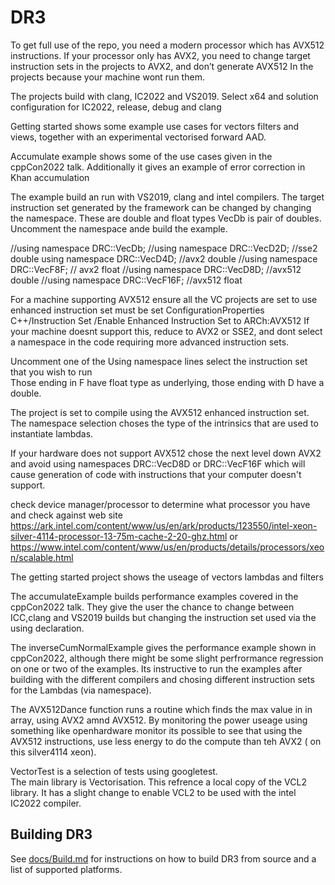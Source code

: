 # DR3 

To get full use of the repo, you need a modern processor which has AVX512 instructions. 
If your processor only has  AVX2, you need to change target instruction sets in the projects to AVX2, and don’t generate AVX512
In the projects because your machine wont run them.
 
The projects build with clang, IC2022 and VS2019.
Select x64 and solution configuration  for IC2022, release, debug and clang

Getting started shows some example use cases for vectors filters and views, together with an experimental
vectorised forward AAD.

Accumulate example shows some of the use cases given in the cppCon2022 talk.
Additionally it gives an example of error correction in Khan accumulation

The example build an run with VS2019, clang and intel compilers. The target instruction set 
generated by the framework can be changed by changing the namespace. These are double and float
types  VecDb is pair of doubles. Uncomment the namespace ande build the example.

//using namespace DRC::VecDb;
//using namespace DRC::VecD2D;  //sse2   double
using namespace DRC::VecD4D;	//avx2   double
//using namespace DRC::VecF8F;	// avx2  float
//using namespace DRC::VecD8D;  //avx512 double
//using namespace DRC::VecF16F; //avx512   float

For a machine supporting AVX512 ensure all the VC projects are set to use  enhanced instruction set must be set 
ConfigurationProperties C++/Instruction Set /Enable Enhanced Instruction Set to ARCh:AVX512
If your machine doesnt support this, reduce to AVX2 or SSE2, and dont select a namespace in the code requiring more advanced instruction
sets.

Uncomment one of the Using namespace lines  select the instruction set that you wish to run  
Those ending in F have float type as underlying, those ending with D have a double.

The project is set to compile using the AVX512  enhanced instruction set. The namespace selection 
choses the type of the intrinsics that are used to instantiate lambdas.

If your hardware does not support AVX512 chose the next level down AVX2 and avoid using namespaces 
DRC::VecD8D or DRC::VecF16F which will cause generation of code with instructions that your computer doesn't support. 

check device manager/processor to determine what processor you have and check against web site 
https://ark.intel.com/content/www/us/en/ark/products/123550/intel-xeon-silver-4114-processor-13-75m-cache-2-20-ghz.html
or
https://www.intel.com/content/www/us/en/products/details/processors/xeon/scalable.html


The getting started project shows the useage of vectors lambdas and filters

The accumulateExample builds performance examples covered in the cppCon2022 talk. 
They give the user the chance to change between ICC,clang and VS2019 builds but changing the
instruction set used via the using declaration.

The inverseCumNormalExample  gives the performance example shown in cppCon2022, although there might be some slight
perfrormance regression on one or two of the examples.   Its instructive to run the examples after building with the
different compilers and  chosing different instruction sets for the Lambdas (via namespace).

The AVX512Dance function runs a routine which finds the max value in in array, using AVX2 amnd AVX512. By monitoring the
power useage using something like openhardware monitor its possible to see that using the AVX512 instructions, use less
energy to do the compute than teh AVX2 ( on this silver4114 xeon).

VectorTest is a selection of tests using googletest.  
The main library is  Vectorisation.  This refrence a local copy of the VCL2 library.  It has a slight change to enable
VCL2 to be used with the intel IC2022 compiler.


## Building DR3

See [docs/Build.md](docs/Build.md) for instructions on how to build DR3 from source and a list of supported platforms.


